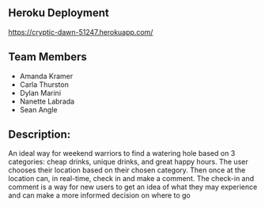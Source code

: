  ## Heroku Deployment
 
 https://cryptic-dawn-51247.herokuapp.com/
 
 ## Team Members
  
- Amanda Kramer
- Carla Thurston
- Dylan Marini
- Nanette Labrada
- Sean Angle

## Description:

An ideal way for weekend warriors to find a watering hole based on 3 categories: cheap drinks, unique drinks, and great happy hours.
The user chooses their location based on their chosen category.
Then once at the location can, in real-time, check in and make a comment.
The check-in and comment is a way for new users to get an idea of what they may experience and can make a more informed decision on where to go
